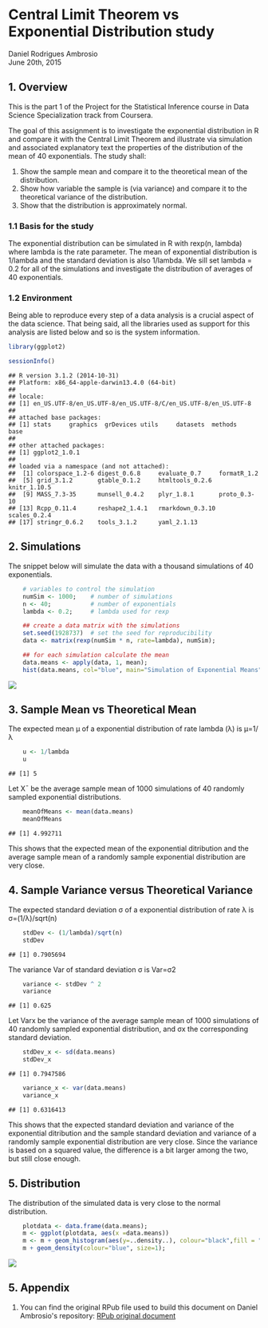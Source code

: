 # Central Limit Theorem vs Exponential Distribution study
Daniel Rodrigues Ambrosio  
June 20th, 2015  

## 1. Overview

This is the part 1 of the Project for the Statistical Inference course in Data Science Specialization track from Coursera. 

The goal of this assignment is to investigate the exponential distribution in R and compare it with the Central Limit Theorem and illustrate via simulation and associated explanatory text the properties of the distribution of the mean of 40 exponentials. The study shall:

1. Show the sample mean and compare it to the theoretical mean of the distribution.
2. Show how variable the sample is (via variance) and compare it to the theoretical variance of the distribution.
3. Show that the distribution is approximately normal.

### 1.1 Basis for the study

The exponential distribution can be simulated in R with rexp(n, lambda) where lambda is the rate parameter. The mean of exponential distribution is 1/lambda and the standard deviation is also 1/lambda. We sill set lambda = 0.2 for all of the simulations and investigate the distribution of averages of 40 exponentials. 

### 1.2 Environment

Being able to reproduce every step of a data analysis is a crucial aspect of the data science. That being said, all the libraries used as support for this analysis are listed below and so is the system information.


```r
library(ggplot2)

sessionInfo()
```

```
## R version 3.1.2 (2014-10-31)
## Platform: x86_64-apple-darwin13.4.0 (64-bit)
## 
## locale:
## [1] en_US.UTF-8/en_US.UTF-8/en_US.UTF-8/C/en_US.UTF-8/en_US.UTF-8
## 
## attached base packages:
## [1] stats     graphics  grDevices utils     datasets  methods   base     
## 
## other attached packages:
## [1] ggplot2_1.0.1
## 
## loaded via a namespace (and not attached):
##  [1] colorspace_1.2-6 digest_0.6.8     evaluate_0.7     formatR_1.2     
##  [5] grid_3.1.2       gtable_0.1.2     htmltools_0.2.6  knitr_1.10.5    
##  [9] MASS_7.3-35      munsell_0.4.2    plyr_1.8.1       proto_0.3-10    
## [13] Rcpp_0.11.4      reshape2_1.4.1   rmarkdown_0.3.10 scales_0.2.4    
## [17] stringr_0.6.2    tools_3.1.2      yaml_2.1.13
```

## 2. Simulations

The snippet below will simulate the data with a thousand simulations of 40 exponentials.


```r
    # variables to control the simulation
    numSim <- 1000;    # number of simulations
    n <- 40;           # number of exponentials
    lambda <- 0.2;     # lambda used for rexp

    ## create a data matrix with the simulations
    set.seed(1928737)  # set the seed for reproducibility
    data <- matrix(rexp(numSim * n, rate=lambda), numSim);

    ## for each simulation calculate the mean
    data.means <- apply(data, 1, mean);
    hist(data.means, col="blue", main="Simulation of Exponential Means");
```

![](StatisticalInference-project1_files/figure-html/unnamed-chunk-1-1.png) 

## 3. Sample Mean vs Theoretical Mean

The expected mean μ of a exponential distribution of rate lambda (λ) is μ=1/λ


```r
    u <- 1/lambda
    u
```

```
## [1] 5
```

Let X¯ be the average sample mean of 1000 simulations of 40 randomly sampled exponential distributions.


```r
    meanOfMeans <- mean(data.means)
    meanOfMeans
```

```
## [1] 4.992711
```

This shows that the expected mean of the exponential ditribution and the average sample mean of a randomly sample exponential distribution are very close.

## 4. Sample Variance versus Theoretical Variance

The expected standard deviation σ of a exponential distribution of rate λ is σ=(1/λ)/sqrt(n)


```r
    stdDev <- (1/lambda)/sqrt(n)
    stdDev
```

```
## [1] 0.7905694
```

The variance Var of standard deviation σ is Var=σ2


```r
    variance <- stdDev ^ 2
    variance
```

```
## [1] 0.625
```

Let Varx be the variance of the average sample mean of 1000 simulations of 40 randomly sampled exponential distribution, and σx the corresponding standard deviation.


```r
    stdDev_x <- sd(data.means)
    stdDev_x
```

```
## [1] 0.7947586
```



```r
    variance_x <- var(data.means)
    variance_x
```

```
## [1] 0.6316413
```

This shows that the expected standard deviation and variance of the exponential ditribution and the sample standard deviation and variance of a randomly sample exponential distribution are very close. Since the variance is based on a squared value, the difference is a bit larger among the two, but still close enough.

## 5. Distribution

The distribution of the simulated data is very close to the normal distribution.


```r
    plotdata <- data.frame(data.means);
    m <- ggplot(plotdata, aes(x =data.means))
    m <- m + geom_histogram(aes(y=..density..), colour="black",fill = "red")
    m + geom_density(colour="blue", size=1);    
```

![](StatisticalInference-project1_files/figure-html/unnamed-chunk-8-1.png) 

## 5. Appendix

1. You can find the original RPub file used to build this document on Daniel Ambrosio's repository: [RPub original document](http://rpubs.com/daniambrosio/cousera_statistical_inference_project_part1)
